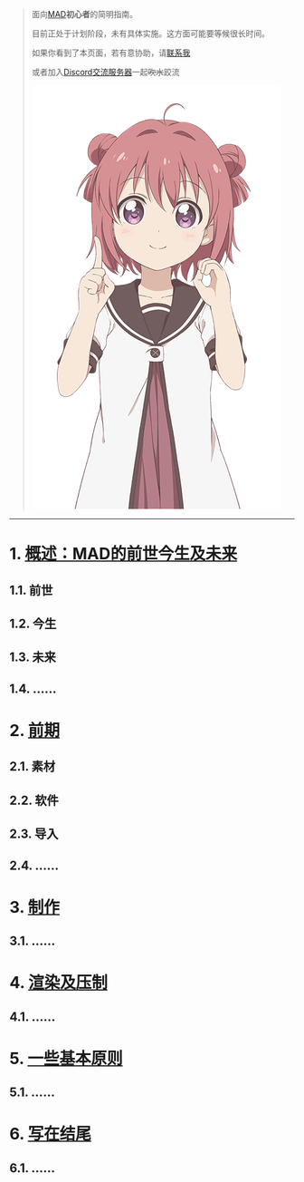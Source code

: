 > 面向[MAD](https://zh.wikipedia.org/wiki/MAD%E7%89%87)**初心者**的简明指南。
> 
> 目前正处于计划阶段，未有具体实施。这方面可能要等候很长时间。
> 
> 如果你看到了本页面，若有意协助，请[联系我](mailto:ruslan2kiev@gmail.com)
> 
> 或者加入[Discord交流服务器](https://discord.gg/nSaDa7k)一起~~吹水~~跤流
> 
> ![akarin](resource/images/akarin.png)
-----

# 1. [概述：MAD的前世今生及未来](resource/text/overview.md)
## 1.1. 前世
## 1.2. 今生
## 1.3. 未来
## 1.4. ……
# 2. [前期](resource/text/ini.md)
## 2.1. 素材
## 2.2. 软件
## 2.3. 导入
## 2.4. ……
# 3. [制作](resource/text/main.md)
## 3.1. ……
# 4. [渲染及压制](resource/text/out.md)
## 4.1. ……
# 5. [一些基本原则](resource/text/basics.md)
## 5.1. ……
# 6. [写在结尾](resource/text/nonsns.md)
## 6.1. ……
